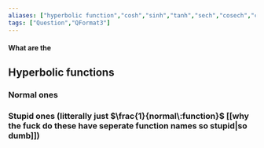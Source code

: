 ```yaml
---
aliases: ["hyperbolic function","cosh","sinh","tanh","sech","cosech","coth"]
tags: ["Question","QFormat3"]
---
```


#### What are the
## Hyperbolic functions
### Normal ones

> ### 

### Stupid ones (litterally just $\frac{1}{normal\:function}$ [[why the fuck do these have seperate function names so stupid|so dumb]])
